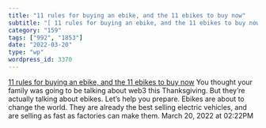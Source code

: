 ```yaml
---
title: "11 rules for buying an ebike, and the 11 ebikes to buy now"
subtitle: "[ 11 rules for buying an ebike, and the 11 ebikes to buy now](https://ryanj.substack.com/p/ebikes?s=..."
category: "159"
tags: ["992", "1853"]
date: "2022-03-20"
type: "wp"
wordpress_id: 3370
---
```

[ 11 rules for buying an ebike, and the 11 ebikes to buy now](https://ryanj.substack.com/p/ebikes?s=r&utm_campaign=Recomendo&utm_medium=email&utm_source=Revue%20newsletter)
 You thought your family was going to be talking about web3 this Thanksgiving. But they’re actually talking about ebikes. Let’s help you prepare. Ebikes are about to change the world. They are already the best selling electric vehicles, and are selling as fast as factories can make them.
March 20, 2022 at 02:22PM